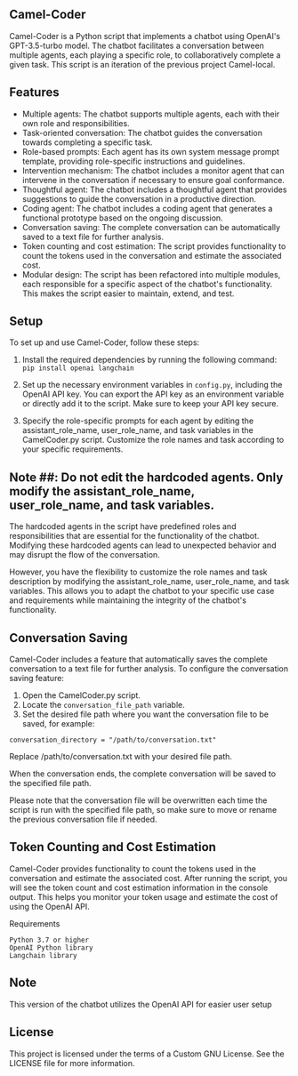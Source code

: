## Camel-Coder

Camel-Coder is a Python script that implements a chatbot using OpenAI's GPT-3.5-turbo model. The chatbot facilitates a conversation between multiple agents, each playing a specific role, to collaboratively complete a given task. This script is an iteration of the previous project Camel-local.

## Features

- Multiple agents: The chatbot supports multiple agents, each with their own role and responsibilities.
- Task-oriented conversation: The chatbot guides the conversation towards completing a specific task.
- Role-based prompts: Each agent has its own system message prompt template, providing role-specific instructions and guidelines.
- Intervention mechanism: The chatbot includes a monitor agent that can intervene in the conversation if necessary to ensure goal conformance.
- Thoughtful agent: The chatbot includes a thoughtful agent that provides suggestions to guide the conversation in a productive direction.
- Coding agent: The chatbot includes a coding agent that generates a functional prototype based on the ongoing discussion.
- Conversation saving: The complete conversation can be automatically saved to a text file for further analysis.
- Token counting and cost estimation: The script provides functionality to count the tokens used in the conversation and estimate the associated cost.
- Modular design: The script has been refactored into multiple modules, each responsible for a specific aspect of the chatbot's functionality. This makes the script easier to maintain, extend, and test.
  
## Setup

To set up and use Camel-Coder, follow these steps:

1. Install the required dependencies by running the following command:
``` pip install openai langchain ```

2. Set up the necessary environment variables in `config.py`, including the OpenAI API key. You can export the API key as an environment variable or directly add it to the script. Make sure to keep your API key secure.

3. Specify the role-specific prompts for each agent by editing the assistant_role_name, user_role_name, and task variables in the CamelCoder.py script. Customize the role names and task according to your specific requirements.
  
## Note ##: Do not edit the hardcoded agents. Only modify the assistant_role_name, user_role_name, and task variables.

The hardcoded agents in the script have predefined roles and responsibilities that are essential for the functionality of the chatbot. Modifying these hardcoded agents can lead to unexpected behavior and may disrupt the flow of the conversation.

However, you have the flexibility to customize the role names and task description by modifying the assistant_role_name, user_role_name, and task variables. This allows you to adapt the chatbot to your specific use case and requirements while maintaining the integrity of the chatbot's functionality.

## Conversation Saving

Camel-Coder includes a feature that automatically saves the complete conversation to a text file for further analysis. To configure the conversation saving feature:

1. Open the CamelCoder.py script.
2. Locate the `conversation_file_path` variable.
3. Set the desired file path where you want the conversation file to be saved, for example:

```
conversation_directory = "/path/to/conversation.txt"
```
Replace /path/to/conversation.txt with your desired file path.

When the conversation ends, the complete conversation will be saved to the specified file path.

Please note that the conversation file will be overwritten each time the script is run with the specified file path, so make sure to move or rename the previous conversation file if needed.

## Token Counting and Cost Estimation

Camel-Coder provides functionality to count the tokens used in the conversation and estimate the associated cost. After running the script, you will see the token count and cost estimation information in the console output. This helps you monitor your token usage and estimate the cost of using the OpenAI API.

Requirements

    Python 3.7 or higher
    OpenAI Python library
    Langchain library

## Note

This version of the chatbot utilizes the OpenAI API for easier user setup

## License


This project is licensed under the terms of a Custom GNU License. See the LICENSE file for more information.
